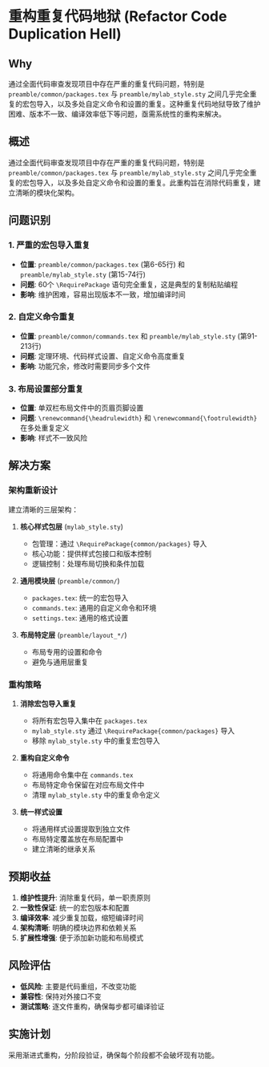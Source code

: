 # 重构重复代码地狱 (Refactor Code Duplication Hell)

## Why

通过全面代码审查发现项目中存在严重的重复代码问题，特别是 `preamble/common/packages.tex` 与 `preamble/mylab_style.sty` 之间几乎完全重复的宏包导入，以及多处自定义命令和设置的重复。这种重复代码地狱导致了维护困难、版本不一致、编译效率低下等问题，亟需系统性的重构来解决。

## 概述

通过全面代码审查发现项目中存在严重的重复代码问题，特别是 `preamble/common/packages.tex` 与 `preamble/mylab_style.sty` 之间几乎完全重复的宏包导入，以及多处自定义命令和设置的重复。此重构旨在消除代码重复，建立清晰的模块化架构。

## 问题识别

### 1. 严重的宏包导入重复
- **位置**: `preamble/common/packages.tex` (第6-65行) 和 `preamble/mylab_style.sty` (第15-74行)
- **问题**: 60个 `\RequirePackage` 语句完全重复，这是典型的复制粘贴编程
- **影响**: 维护困难，容易出现版本不一致，增加编译时间

### 2. 自定义命令重复
- **位置**: `preamble/common/commands.tex` 和 `preamble/mylab_style.sty` (第91-213行)
- **问题**: 定理环境、代码样式设置、自定义命令高度重复
- **影响**: 功能冗余，修改时需要同步多个文件

### 3. 布局设置部分重复
- **位置**: 单双栏布局文件中的页眉页脚设置
- **问题**: `\renewcommand{\headrulewidth}` 和 `\renewcommand{\footrulewidth}` 在多处重复定义
- **影响**: 样式不一致风险

## 解决方案

### 架构重新设计

建立清晰的三层架构：

1. **核心样式包层** (`mylab_style.sty`)
   - 包管理：通过 `\RequirePackage{common/packages}` 导入
   - 核心功能：提供样式包接口和版本控制
   - 逻辑控制：处理布局切换和条件加载

2. **通用模块层** (`preamble/common/`)
   - `packages.tex`: 统一的宏包导入
   - `commands.tex`: 通用的自定义命令和环境
   - `settings.tex`: 通用的格式设置

3. **布局特定层** (`preamble/layout_*/`)
   - 布局专用的设置和命令
   - 避免与通用层重复

### 重构策略

1. **消除宏包导入重复**
   - 将所有宏包导入集中在 `packages.tex`
   - `mylab_style.sty` 通过 `\RequirePackage{common/packages}` 导入
   - 移除 `mylab_style.sty` 中的重复宏包导入

2. **重构自定义命令**
   - 将通用命令集中在 `commands.tex`
   - 布局特定命令保留在对应布局文件中
   - 清理 `mylab_style.sty` 中的重复命令定义

3. **统一样式设置**
   - 将通用样式设置提取到独立文件
   - 布局特定覆盖放在布局配置中
   - 建立清晰的继承关系

## 预期收益

1. **维护性提升**: 消除重复代码，单一职责原则
2. **一致性保证**: 统一的宏包版本和配置
3. **编译效率**: 减少重复加载，缩短编译时间
4. **架构清晰**: 明确的模块边界和依赖关系
5. **扩展性增强**: 便于添加新功能和布局模式

## 风险评估

- **低风险**: 主要是代码重组，不改变功能
- **兼容性**: 保持对外接口不变
- **测试策略**: 逐文件重构，确保每步都可编译验证

## 实施计划

采用渐进式重构，分阶段验证，确保每个阶段都不会破坏现有功能。